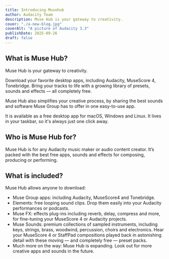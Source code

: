 ```yaml
---
title: Introducing Musehub
author: Audacity Team
description: Muse Hub is your gateway to creativity.
cover: "./a-new-blog.jpg"
coverAlt: "A picture of Audacity 3.3"
publishDate: 2025-09-26
draft: false
---
```


## What is Muse Hub?

Muse Hub is your gateway to creativity.

Download your favorite desktop apps, including Audacity, MuseScore 4, Tonebridge. Bring your tracks to life with a growing library of presets, sounds and effects — all completely free. 

Muse Hub also simplifies your creative process, by sharing the best sounds and software Muse Group has to offer in one easy-to-use app.

It is available as a free desktop app for macOS, Windows and Linux. It lives in your taskbar, so it's always just one click away.

## Who is Muse Hub for?
Muse Hub is for any Audacity music maker or audio content creator. It’s packed with the best free apps, sounds and effects for composing, producing or performing. 

## What is included?
Muse Hub allows anyone to download:

* Muse Group apps: including Audacity, MuseScore4 and Tonebridge. 
* Elements: free looping sound clips. Drop them easily into your Audacity performances or podcasts.
* Muse FX: effects plug-ins including reverb, delay, compress and more, for fine-tuning your MuseScore 4 or Audacity projects.
* Muse Sounds: premium collections of sampled instruments, including keys, strings, brass, woodwind, percussion, choirs and electronics. Hear your MuseScore 4 or StaffPad compositions played back in astonishing detail with these moving — and completely free — preset packs.
* Much more on the way: Muse Hub is expanding. Look out for more creative apps and sounds in the future.